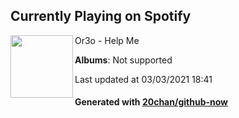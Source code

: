 ## Currently Playing on Spotify

[<img align="left" width="100" src="https://i.scdn.co/image/ab67616d0000b273d96c079c5aac245b9413c81e">](https://open.spotify.com/album/7p92XCQAqgLq9I9zHNtQfY)

Or3o - Help Me

**Albums**: Not supported

Last updated at 03/03/2021 18:41

#### Generated with [20chan/github-now](https://github.com/20chan/github-now)


<!--
**20chan/20chan** is a ✨ _special_ ✨ repository because its `README.md` (this file) appears on your GitHub profile.

Here are some ideas to get you started:

- 🔭 I’m currently working on ...
- 🌱 I’m currently learning ...
- 👯 I’m looking to collaborate on ...
- 🤔 I’m looking for help with ...
- 💬 Ask me about ...
- 📫 How to reach me: ...
- 😄 Pronouns: ...
- ⚡ Fun fact: ...
-->
